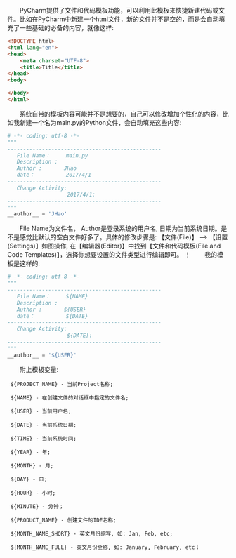 　　PyCharm提供了文件和代码模板功能，可以利用此模板来快捷新建代码或文件。比如在PyCharm中新建一个html文件，新的文件并不是空的，而是会自动填充了一些基础的必备的内容，就像这样:
```html
<!DOCTYPE html>
<html lang="en">
<head>
    <meta charset="UTF-8">
    <title>Title</title>
</head>
<body>

</body>
</html>
```
　　系统自带的模板内容可能并不是想要的，自己可以修改增加个性化的内容，比如我新建一个名为main.py的Python文件，会自动填充这些内容:

```python
# -*- coding: utf-8 -*-
"""
-------------------------------------------------
   File Name：     main.py
   Description :
   Author :       JHao
   date：          2017/4/1
-------------------------------------------------
   Change Activity:
                   2017/4/1:
-------------------------------------------------
"""
__author__ = 'JHao'
```

　　File Name为文件名， Author是登录系统的用户名, 日期为当前系统日期。是不是感觉比默认的空白文件好多了。具体的修改步骤是: 【文件(File)】 --> 【设置(Settings)】如图操作, 在【编辑器(Editor)】中找到【文件和代码模板(File and Code Templates)】，选择你想要设置的文件类型进行编辑即可。
    ！[](https://github.com/jhao104/memory-notes/blob/master/Image/2017060501.png)
　　我的模板是这样的:
```python
# -*- coding: utf-8 -*-
"""
-------------------------------------------------
   File Name：     ${NAME}
   Description :
   Author :       ${USER}
   date：          ${DATE}
-------------------------------------------------
   Change Activity:
                   ${DATE}:
-------------------------------------------------
"""
__author__ = '${USER}'
```

　　附上模板变量:
```
 ${PROJECT_NAME} - 当前Project名称;

 ${NAME} - 在创建文件的对话框中指定的文件名;

 ${USER} - 当前用户名;

 ${DATE} - 当前系统日期;

 ${TIME} - 当前系统时间;

 ${YEAR} - 年;

 ${MONTH} - 月;

 ${DAY} - 日;

 ${HOUR} - 小时;

 ${MINUTE} - 分钟；

 ${PRODUCT_NAME} - 创建文件的IDE名称;

 ${MONTH_NAME_SHORT} - 英文月份缩写, 如: Jan, Feb, etc;

 ${MONTH_NAME_FULL} - 英文月份全称, 如: January, February, etc；
```